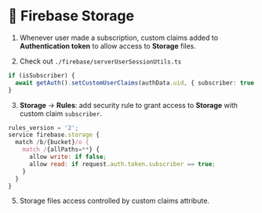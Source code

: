 # 🔐 Firebase Storage

1. Whenever user made a subscription, custom claims added to **Authentication token** to allow access to **Storage** files.

2. Check out `./firebase/serverUserSessionUtils.ts`

```typescript
if (isSubscriber) {
  await getAuth().setCustomUserClaims(authData.uid, { subscriber: true });
}
```

3. **Storage** -> **Rules**: add security rule to grant access to **Storage** with custom claim `subscriber`.

```javascript
rules_version = '2';
service firebase.storage {
  match /b/{bucket}/o {
    match /{allPaths=**} {
      allow write: if false;
      allow read: if request.auth.token.subscriber == true;
    }
  }
}
```

5. Storage files access controlled by custom claims attribute.

